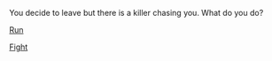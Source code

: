 You decide to leave but there is a killer chasing you. What do you do?  

[Run](tired.md)  

[Fight](fight.md)
